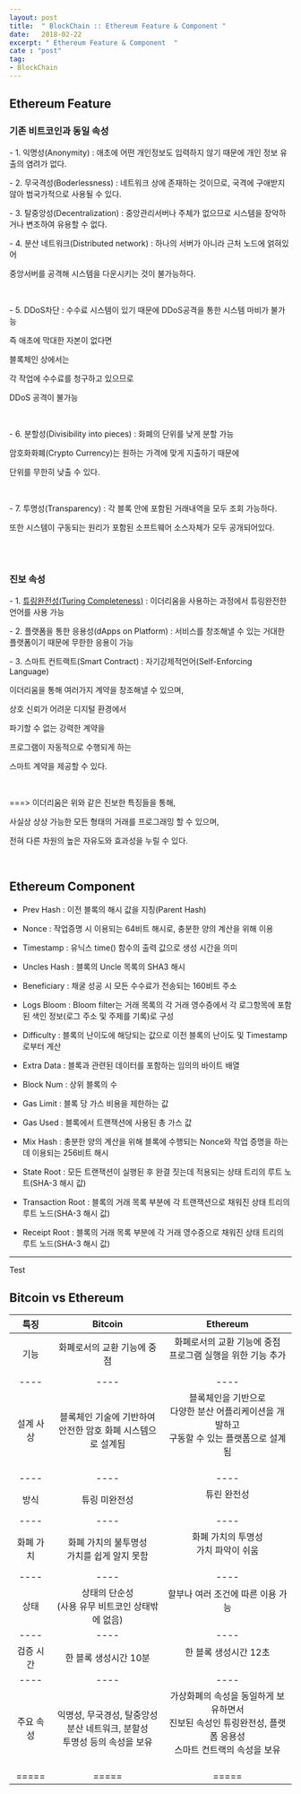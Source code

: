 ```yaml
---
layout: post
title:  " BlockChain :: Ethereum Feature & Component "
date:   2018-02-22
excerpt: " Ethereum Feature & Component  "
cate : "post"
tag:
- BlockChain
---
```


## Ethereum Feature

### 기존 비트코인과 동일 속성

\- 1. 익명성(Anonymity) : 애초에 어떤 개인정보도 입력하지 않기 때문에 개인 정보 유출의 염려가 없다.

\- 2. 무국격성(Boderlessness) : 네트워크 상에 존재하는 것이므로, 국격에 구애받지 않아 범국가적으로 사용될 수 있다.

\- 3. 탈중앙성(Decentralization) : 중앙관리서버나 주체가 없으므로 시스템을 장악하거나 변조하여 유용할 수 없다.

\- 4. 분산 네트워크(Distributed network) : 하나의 서버가 아니라 근처 노드에 얽혀있어 

중앙서버를 공격해 시스템을 다운시키는 것이 불가능하다.

<br>

\- 5. DDoS차단 : 수수료 시스템이 있기 때문에 DDoS공격을 통한 시스템 마비가 불가능

즉 애초에 막대한 자본이 없다면

블록체인 상에서는 

각 작업에 수수료를 청구하고 있으므로 

DDoS 공격이 불가능

<br>

\- 6. 분할성(Divisibility into pieces) : 화폐의 단위를 낮게 분할 가능

암호화화폐(Crypto Currency)는 원하는 가격에 맞게 지출하기 때문에 

단위를 무한히 낮출 수 있다.

<br>

\- 7. 투명성(Transparency) : 각 블록 안에 포함된 거래내역을 모두 조회 가능하다. 

또한 시스템이 구동되는 원리가 포함된 소프트웨어 소스자체가 모두 공개되어있다.

<br>

<br>

### 진보 속성

\- 1. [튜링완전성(Turing Completeness)](https://goodgid.github.io/BlockChain-Ethereum/) : 이더리움을 사용하는 과정에서 튜링완전한 언어를 사용 가능

\- 2. 플랫폼을 통한 응용성(dApps on Platform) : 서비스를 창조해낼 수 있는 거대한 플랫폼이기 때문에 무한한 응용이 가능

\- 3. 스마트 컨트랙트(Smart Contract) : 자기강제적언어(Self-Enforcing Language)

이더리움을 통해 여러가지 계약을 창조해낼 수 있으며,

상호 신뢰가 어려운 디지털 환경에서

파기할 수 없는 강력한 계약을 

프로그램이 자동적으로 수행되게 하는

스마트 계약을 제공할 수 있다.

<br>

===> 이더리움은 위와 같은 진보한 특징들을 통해, 

사실상 상상 가능한 모든 형태의 거래를 프로그래밍 할 수 있으며,

전혀 다른 차원의 높은 자유도와 효과성을 누릴 수 있다.

<br>


## Ethereum Component 

* Prev Hash : 이전 블록의 해시 값을 지칭(Parent Hash)

* Nonce : 작업증명 시 이용되는 64비트 해시로, 충분한 양의 계산을 위해 이용

* Timestamp : 유닉스 time() 함수의 출력 값으로 생성 시간을 의미

* Uncles Hash : 블록의 Uncle 목록의 SHA3 해시

* Beneficiary : 채굴 성공 시 모든 수수료가 전송되는 160비트 주소

* Logs Bloom : Bloom filter는 거래 목록의 각 거래 영수증에서 각 로그항목에 포함된 색인 정보(로그 주소 및 주제를 기록)로 구성

* Difficulty : 블록의 난이도에 해당되는 값으로 이전 블록의 난이도 및 Timestamp로부터 계산

* Extra Data : 블록과 관련된 데이터를 포함하는 임의의 바이트 배열

* Block Num : 상위 블록의 수

* Gas Limit : 블록 당 가스 비용을 제한하는 값

* Gas Used : 블록에서 트랜잭션에 사용된 총 가스 값

* Mix Hash : 충분한 양의 계산을 위해 블록에 수행되는 Nonce와 작업 증명을 하는데 이용되는 256비트 해시

* State Root : 모든 트랜잭션이 실행된 후 완결 짓는데 적용되는 상태 트리의 루트 노트(SHA-3 해시 값)

* Transaction Root : 블록의 거래 목록 부분에 각 트랜잭션으로 채워진 상태 트리의 루트 노드(SHA-3 해시 값)

* Receipt Root : 블록의 거래 목록 부분에 각 거래 영수증으로 채워진 상태 트리의 루트 노드(SHA-3 해시 값)

---

Test

## Bitcoin vs Ethereum

|   특징       | Bitcoin    | Ethereum |
|:-------:|:-------:|:-------:|
| 기능   | 화폐로서의 교환 기능에 중점   | 화폐로서의 교환 기능에 중점 <br> 프로그램 실행을 위한 기능 추가 <br> <br> |
|----|----|----|
| 설계 사상   | 블록체인 기술에 기반하여 <br> 안전한 암호 화폐 시스템으로 설계됨   | 블록체인을 기반으로 <br> 다양한 분산 어플리케이션을 개발하고 <br> 구동할 수 있는 플랫폼으로 설계됨 <br> <br> |
|----|----|----|
| 방식   | 튜링 미완전성  | 튜린 완전성 <br> <br> |
|----|----|----|
| 화폐 가치   | 화폐 가치의 불투명성 <br> 가치를 쉽게 알지 못함   | 화폐 가치의 투명성 <br> 가치 파악이 쉬움  <br> <br> |
|----|----|----|
| 상태   | 상태의 단순성 <br> (사용 유무 비트코인 상태밖에 없음) | 할부나 여러 조건에 따른 이용 가능  <br> <br> |
|----|----|----|
| 검증 시간   | 한 블록 생성시간 10분   | 한 블록 생성시간 12초  <br> <br> |
|----|----|----|
| 주요 속성   | 익명성, 무국경성, 탈중앙성 <br> 분산 네트워크, 분할성 <br> 투명성 등의 속성을 보유   | 가상화폐의 속성을 동일하게 보유하면서 <br> 진보된 속성인 튜링완전성, 플랫폼 응용성 <br> 스마트 컨트랙의 속성을 보유  <br> <br> |
|=====|=====|=====|



